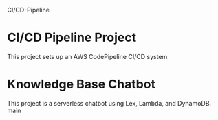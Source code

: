CI/CD-Pipeline
# CI/CD Pipeline Project

This project sets up an AWS CodePipeline CI/CD system.
# Knowledge Base Chatbot

This project is a serverless chatbot using Lex, Lambda, and DynamoDB.
main
